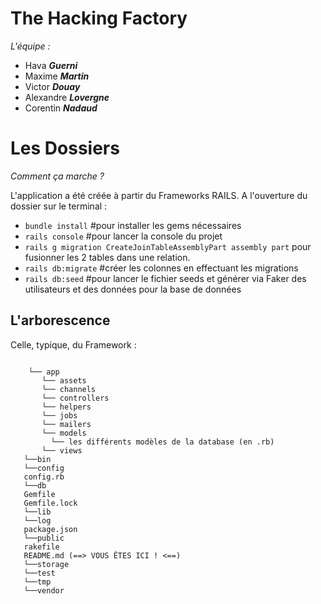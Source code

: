 
# The Hacking Factory 

*L'équipe :* 
- Hava ***Guerni***
- Maxime ***Martin***
- Victor ***Douay***
- Alexandre ***Lovergne***
- Corentin ***Nadaud*** 


# Les Dossiers 
 *Comment ça marche ?*

L'application a été créée à partir du Frameworks RAILS. 
A l'ouverture du dossier sur le terminal : 
- ``bundle install``   #pour installer les gems nécessaires
- ``rails console``  #pour lancer la console du projet 
- ``rails g migration CreateJoinTableAssemblyPart assembly part`` pour fusionner les 2 tables dans une relation.
- ``rails db:migrate`` #créer les colonnes en effectuant les migrations 
- ``rails db:seed`` #pour lancer le fichier seeds et générer via Faker des utilisateurs et des données pour la base de données 

## L'arborescence 
Celle, typique, du Framework : 
```

    └── app
       └── assets
       └── channels
       └── controllers
       └── helpers
       └── jobs
       └── mailers
       └── models
         └── les différents modèles de la database (en .rb)
       └── views      
   └──bin
   └──config
   config.rb
   └──db
   Gemfile
   Gemfile.lock
   └──lib
   └──log
   package.json
   └──public
   rakefile
   README.md (==> VOUS ÊTES ICI ! <==)
   └──storage
   └──test
   └──tmp 
   └──vendor


